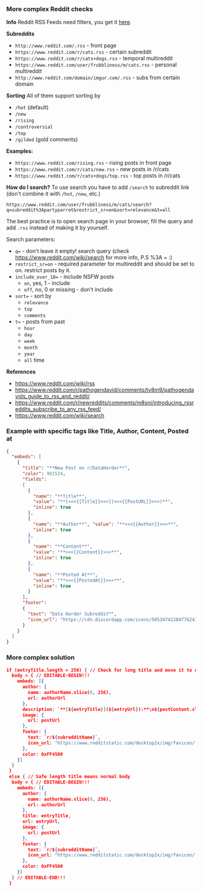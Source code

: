 ### More complex Reddit checks

**Info**
Reddit RSS Feeds need filters, you get it [here](https://gist.github.com/Birdie0/5830535877a94ab772efeb897e58e0e8).


**Subreddits**
* `http://www.reddit.com/.rss` - front page
* `https://www.reddit.com/r/cats.rss` - certain subreddit
* `https://www.reddit.com/r/cats+dogs.rss` - temporal multireddit
* `https://www.reddit.com/user/frubbliness/m/cats.rss` - personal multireddit
* `http://www.reddit.com/domain/imgur.com/.rss` - subs from certain domain


**Sorting**
All of them support sorting by

* `/hot` (default)
* `/new`
* `/rising`
* `/controversial`
* `/top`
* `/gilded` (gold comments)


**Examples:**
* `https://www.reddit.com/rising.rss` - rising posts in front page
* `https://www.reddit.com/r/cats/new.rss` - new posts in /r/cats
* `https://www.reddit.com/r/cats+dogs/top.rss` - top posts in /r/cats


**How do I search?**
To use search you have to add `/search` to subreddit link (don't combine it with `/hot`, `/new`, etc.)

`https://www.reddit.com/user/frubbliness/m/cats/search?q=subreddit%3Apartyparrot&restrict_sr=on&sort=relevance&t=all`

The best practice is to open search page in your browser, fill the query and add `.rss` instead of making it by yourself.

Search parameters:
* `q=` - don't leave it empty! search query (check https://www.reddit.com/wiki/search for more info, P.S %3A = :)
* `restrict_sr=on` - required parameter for multireddit and should be set to on. restrict posts by it.
* `include_over_18=` - include NSFW posts
  * `on`, yes, 1 - include
  * `off`, no, 0 or missing - don't include
* `sort=` - sort by
  * `relevance`
  * `top`
  * `comments`
* `t=` - posts from past
  * `hour`
  * `day`
  * `week`
  * `month`
  * `year`
  * `all` time

**References**
* https://www.reddit.com/wiki/rss
* https://www.reddit.com/r/pathogendavid/comments/tv8m9/pathogendavids_guide_to_rss_and_reddit/
* https://www.reddit.com/r/newreddits/comments/m8sni/introducing_rssreddits_subscribe_to_any_rss_feed/
* https://www.reddit.com/wiki/search


### Example with specific tags like Title, Author, Content, Posted at

```json
{
  "embeds": [
    {
      "title": "**New Post on r/DataHorder**",
      "color": 981524,
      "fields":
      [
        {
          "name": "**Title**",
          "value": "**[<<<{{Title}}>>>](<<<{{PostURL}}>>>)**",
          "inline": true
        },
        {
          "name": "**Author**", "value": "**<<<{{Author}}>>>**",
          "inline": true
        },
        {
          "name": "**Content**",
          "value": "**<<<{{Content}}>>>**",
          "inline": true
        },
        {
          "name": "**Posted At**",
          "value": "**<<<{{PostedAt}}>>>**",
          "inline": true
        }
      ],
      "footer":
      {
        "text": "Data Horder Subreddit™",
        "icon_url": "https://cdn.discordapp.com/icons/505347422847762434/c264dc59a86c64a7f7496efcb7ba3e68.jpg"
      }
    }
  ]
}
```

### More complex solution

```json
if (entryTitle.length > 250) { // Check for long title and move it to description if needed
  body = { // EDITABLE-BEGIN!!!
    embeds: [{
      author: {
        name: authorName.slice(0, 256),
        url: authorUrl
      },
      description: `**[${entryTitle}](${entryUrl}):**\n${postContent.slice(0, 1748)}`,
      image: {
        url: postUrl
      },
      footer: {
        text: `r/${subredditName}`,
        icon_url: "https://www.redditstatic.com/desktop2x/img/favicon/favicon-96x96.png"
      },
      color: 0xFF4500
    }]
  }
 }
 else { // Safe length title means normal body
  body = { // EDITABLE-BEGIN!!!
    embeds: [{
      author: {
        name: authorName.slice(0, 256),
        url: authorUrl
      },
      title: entryTitle,
      url: entryUrl,
      image: {
        url: postUrl
      },
      footer: {
        text: `r/${subredditName}`,
        icon_url: "https://www.redditstatic.com/desktop2x/img/favicon/favicon-96x96.png"
      },
      color: 0xFF4500
    }]
  } // EDITABLE-END!!!
 }
```
